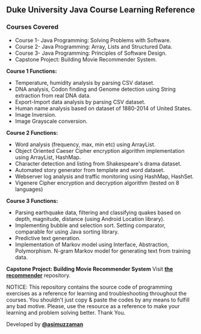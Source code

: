 ## Duke University Java Course Learning Reference

### Courses Covered

 - Course 1- Java Programming: Solving Problems with Software.
 - Course 2- Java Programming: Array, Lists and Structured Data.
 - Course 3- Java Programming: Principles of Software Design.
 - Capstone Project: Building Movie Recommender System.

**Course 1 Functions:**

 - Temperature, humidity analysis by parsing CSV dataset.
 - DNA analysis, Codon finding and Genome detection using String extraction from real DNA data.
 - Export-Import data analysis by parsing CSV dataset.
 - Human name analysis based on dataset of 1880-2014 of United States.
 - Image Inversion.
 - Image Grayscale conversion.

**Course 2 Functions:**

 - Word analysis (frequency, max, min etc) using ArrayList.
 - Object Oriented Caeser Cipher encryption algorithm implementation using ArrayList, HashMap.
 - Character detection and listing from Shakespeare's drama dataset.
 -  Automated story generator from template and word dataset.
 - Webserver log analysis and traffic monitoring using HashMap, HashSet.
 - Vigenere Cipher encryption and decryption algorithm (tested on 8 languages)

**Course 3 Functions:**

 - Parsing earthquake data, filtering and classifying quakes based on depth, magnitude, distance (using Android Location library).
 - Implementing bubble and selection sort. Setting comparator, comparable for using Java sorting library. 
 - Predictive text generation.
 - Implementation of Markov model using Interface, Abstraction, Polymorphism. N-gram Markov model for generating text from training data.
 
 **Capstone Project: Building Movie Recommender System**
 Visit [**the recommender**](https://github.com/asimuzzaman/MovieRecommender) repository.

NOTICE: This repository contains the source code of programming exercises as a reference for learning and troubleshooting throughout the courses. You shouldn't just copy & paste the codes by any means to fulfill any bad motive. Please, use the resource as a reference to make your learning and problem solving better. Thank You.

Developed by [**@asimuzzaman**](https://github.com/asimuzzaman)
